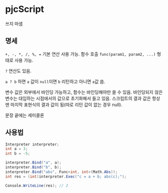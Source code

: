 # pjcScript

쓰지 마셈

## 명세

`+, -, *, /, %, =` 기본 연산 사용 가능. 함수 호출 `func(param1, param2, ...)` 형태로 사용 가능.

`?` 연산도 있음.

`a ? b` 하면 `a` 값이 `null`이면 `b` 리턴하고 아니면 `a`값 씀.

변수 값은 외부에서 바인딩 가능하고, 함수는 바인딩해야만 쓸 수 있음. 바인딩되지 않은 변수는 대입하는 시점에서의 값으로 초기화해서 들고 있음.
스크립트의 결과 값은 항상 맨 마지막 표현식의 결과 값이 됨(따로 리턴 값이 없는 경우 null).

문장 끝에는 세미콜론

## 사용법

```C#
Interpreter interpreter;
int a = 3;
int b = -5;

interpreter.Bind("a", a);
interpreter.Bind("b", b);
interpreter.Bind("abs", Func<int, int>(Math.Abs));
int res = (int)interpreter.Exec("c = a + b; abs(c);");

Console.WriteLine(res); // 2
```